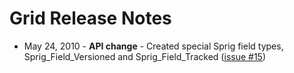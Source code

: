 # Grid Release Notes

* May 24, 2010 - **API change** - Created special Sprig field types, Sprig_Field_Versioned and Sprig_Field_Tracked ([issue #15](http://bug.kyletreubig.com/view.php?id=15))
